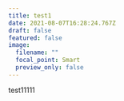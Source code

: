 ```yaml
---
title: test1
date: 2021-08-07T16:28:24.767Z
draft: false
featured: false
image:
  filename: ""
  focal_point: Smart
  preview_only: false
---
```

test11111